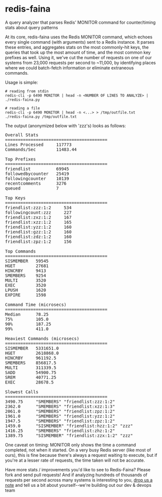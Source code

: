 redis-faina
===========

A query analyzer that parses Redis' MONITOR command for counter/timing stats about query patterns

At its core, redis-faina uses the Redis MONITOR command, which echoes every single command (with arguments) sent to a Redis instance. It parses these
entries, and aggregates stats on the most commonly-hit keys, the queries that took up the most amount of time, and the most common key prefixes
as well. Using it, we've cut the number of requests on one of our systems from 23,000 requests per second to ~11,000, by identifying places where
we could batch-fetch information or eliminate extraneous commands.

Usage is simple:

    # reading from stdin
    redis-cli -p 6490 MONITOR | head -n <NUMBER OF LINES TO ANALYZE> | ./redis-faina.py

    # reading a file
    redis-cli -p 6490 MONITOR | head -n <...> > /tmp/outfile.txt
    ./redis-faina.py /tmp/outfile.txt

The output (anonymized below with 'zzz's) looks as follows:

<pre>
Overall Stats
========================================
Lines Processed     117773
Commands/Sec        11483.44

Top Prefixes
========================================
friendlist          69945
followedbycounter   25419
followingcounter    10139
recentcomments      3276
queued              7

Top Keys
========================================
friendlist:zzz:1:2     534
followingcount:zzz     227
friendlist:zxz:1:2     167
friendlist:xzz:1:2     165
friendlist:yzz:1:2     160
friendlist:gzz:1:2     160
friendlist:zdz:1:2     160
friendlist:zpz:1:2     156

Top Commands
========================================
SISMEMBER   59545
HGET        27681
HINCRBY     9413
SMEMBERS    9254
MULTI       3520
EXEC        3520
LPUSH       1620
EXPIRE      1598

Command Time (microsecs)
========================================
Median      78.25
75%         105.0
90%         187.25
99%         411.0

Heaviest Commands (microsecs)
========================================
SISMEMBER   5331651.0
HGET        2618868.0
HINCRBY     961192.5
SMEMBERS    856817.5
MULTI       311339.5
SADD        54900.75
SREM        40771.25
EXEC        28678.5

Slowest Calls
========================================
3490.75     "SMEMBERS" "friendlist:zzz:1:2"
2362.0      "SMEMBERS" "friendlist:xzz:1:3"
2061.0      "SMEMBERS" "friendlist:zpz:1:2"
1961.0      "SMEMBERS" "friendlist:yzz:1:2"
1947.5      "SMEMBERS" "friendlist:zpz:1:2"
1459.0      "SISMEMBER" "friendlist:hzz:1:2" "zzz"
1416.25     "SMEMBERS" "friendlist:zhz:1:2"
1389.75     "SISMEMBER" "friendlist:zzx:1:2" "zzz"
</pre>


One caveat on timing: MONITOR only shows the time a command completed, not when it started. On a very busy Redis server (like most of ours), this is
fine because there's always a request waiting to execute, but if you're at a lesser rate of requests, the time taken will not be accurate.

Have more stats / improvements you'd like to see to Redis-Faina? Please fork and send pull requests! And if analyzing hundreds of thousands of requests per second
across many systems is interesting to you, [drop us a note](http://instagram.com/about/jobs/) and tell us a bit about yourself--we're building out our dev & devops team
